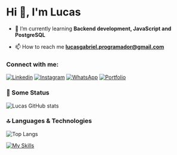 <h1>Hi 👋, I'm Lucas</h1>

- 🌱 I’m currently learning **Backend development, JavaScript and PostgreSQL**

- 📫 How to reach me **lucasgabriel.programador@gmail.com**
  
<h3 align="left">Connect with me: </h3>

[![Linkedin](https://img.shields.io/badge/LinkedIn-0077B5?style=for-the-badge&logo=linkedin&logoColor=white)](https://www.linkedin.com/in/lucas-gabriel-amorim-steffen-a29a37291/?originalSubdomain=br)
[![Instagram](https://img.shields.io/badge/Instagram-E4405F?style=for-the-badge&logo=instagram&logoColor=white)](https://www.instagram.com/steffen_lucasgabriel/)
[![WhatsApp](https://img.shields.io/badge/WhatsApp-25D366?style=for-the-badge&logo=whatsapp&logoColor=white)](https://api.whatsapp.com/send/?phone=5566999045963&text&type=phone_number&app_absent=0)
[![Portfolio](https://img.shields.io/badge/website-000000?style=for-the-badge&logo=About.me&logoColor=white)](https://comforting-kelpie-e22c23.netlify.app)

### 🚀 Some Status
![Lucas GitHub stats](https://github-readme-stats.vercel.app/api?username=LucasGabrielAmorimSteffen&show_icons=true&theme=radical)

### 🔝 Languages & Technologies
![Top Langs](https://github-readme-stats.vercel.app/api/top-langs/?username=LucasGabrielAmorimSteffen&layout=compact)

[![My Skills](https://skillicons.dev/icons?i=js,nodejs,git,mysql,postgres&theme=dark)](https://skillicons.dev)

